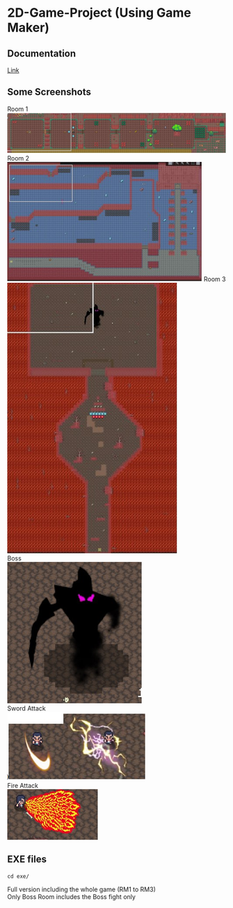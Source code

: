 # 2D-Game-Project (Using Game Maker)
 
 ## Documentation
 [Link](Doc.pdf)

## Some Screenshots
Room 1
<br>
<img src="Img/rm1.jpg">
Room 2
<br>
<img src="Img/rm2.jpg">
Room 3
<br>
<img src="Img/rm3.jpg">
<br>
Boss
<br>
<img src="Img/boss.jpg">
<br>
Sword Attack
<br>
<img src="Img/sword.jpg">
<br>
Fire Attack
<br>
<img src="Img/fireAt.jpg">

## EXE files

```
cd exe/
```

Full version including the whole game (RM1 to RM3)<br>
Only Boss Room includes the Boss fight only